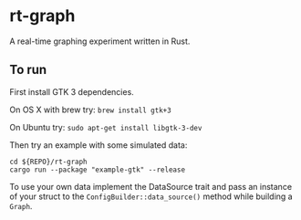 # rt-graph

A real-time graphing experiment written in Rust.

## To run

First install GTK 3 dependencies.

On OS X with brew try: `brew install gtk+3`

On Ubuntu try: `sudo apt-get install libgtk-3-dev`

Then try an example with some simulated data:

```
cd ${REPO}/rt-graph
cargo run --package "example-gtk" --release
```

To use your own data implement the DataSource trait and pass an instance of your
struct to the `ConfigBuilder::data_source()` method while building a `Graph`.
